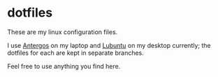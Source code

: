 # dotfiles
These are my linux configuration files. 

I use [Antergos](https://antergos.com/) on my laptop and [Lubuntu](http://lubuntu.net/) on my desktop currently; the dotfiles for each are kept in separate branches.

Feel free to use anything you find here.
